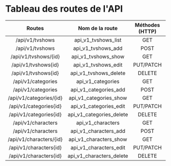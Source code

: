 # Tableau des routes de l'API

| Routes | Nom de la route | Méthodes (HTTP) | Controller | methode()|
| :---------------: |:---------------:| :-----:| :-----:| :------: |
| /api/v1/tvshows | api_v1_tvshows_list | GET | App\Controller\Api\V1\TvShowController | list|
| /api/v1/tvshows | api_v1_tvshows_add | POST | App\Controller\Api\V1\TvShowController | add |
| /api/v1/tvshows/{id} | api_v1_tvshows_show | GET | App\Controller\Api\V1\TvShowController | show |
| /api/v1/tvshows{id} | api_v1_tvshows_edit | PUT/PATCH | App\Controller\Api\V1\TvShowController | edit |
| /api/v1/tvshows{id} | api_v1_tvshows_delete | DELETE | App\Controller\Api\V1\TvShowController | delete |
| /api/v1/categories | api_v1_categories | GET | App\Controller\Api\V1\CategoryController | list|
| /api/v1/categories | api_v1_categories_add | POST | App\Controller\Api\V1\CategoryController | add |
| /api/v1/categories/{id} | api_v1_categories_show | GET | App\Controller\Api\V1\CategoryController | show |
| /api/v1/categories{id} | api_v1_categories_edit | PUT/PATCH | App\Controller\Api\V1\CategoryController | edit |
| /api/v1/categories{id} | api_v1_categories_delete | DELETE | App\Controller\Api\V1\CategoryController | delete |
| /api/v1/characters | api_v1_characters | GET | App\Controller\Api\V1\CharacterController | list|
| /api/v1/characters | api_v1_characters_add | POST | App\Controller\Api\V1\CharacterController | add |
| /api/v1/characters/{id} | api_v1_characters_show | GET | App\Controller\Api\V1\CharacterController | show |
| /api/v1/characters{id} | api_v1_characters_edit | PUT/PATCH | App\Controller\Api\V1\CharacterController | edit |
| /api/v1/characters{id} | api_v1_characters_delete | DELETE | App\Controller\Api\V1\CharacterController | delete |